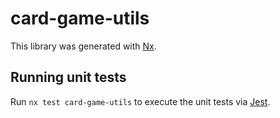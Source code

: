# card-game-utils

This library was generated with [Nx](https://nx.dev).

## Running unit tests

Run `nx test card-game-utils` to execute the unit tests via [Jest](https://jestjs.io).
